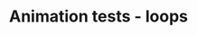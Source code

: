 ---
title: 'Animation tests - loops'
redirect_to:
  - 'https://discuss.pencil2d.org/t/animation-tests-loops/749'
---